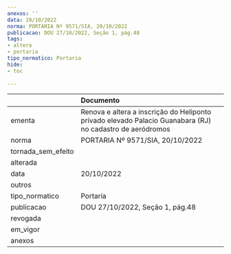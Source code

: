 ```yaml
---
anexos: ''
data: 20/10/2022
norma: PORTARIA Nº 9571/SIA, 20/10/2022
publicacao: DOU 27/10/2022, Seção 1, pág.48
tags:
- altera
- portaria
tipo_normatico: Portaria
hide: 
- toc 
 
---
```


|                    | Documento                                                                                                 |
|:-------------------|:----------------------------------------------------------------------------------------------------------|
| ementa             | Renova e altera a inscrição do Heliponto privado elevado Palacio Guanabara (RJ) no cadastro de aeródromos |
| norma              | PORTARIA Nº 9571/SIA, 20/10/2022                                                                          |
| tornada_sem_efeito |                                                                                                           |
| alterada           |                                                                                                           |
| data               | 20/10/2022                                                                                                |
| outros             |                                                                                                           |
| tipo_normatico     | Portaria                                                                                                  |
| publicacao         | DOU 27/10/2022, Seção 1, pág.48                                                                           |
| revogada           |                                                                                                           |
| em_vigor           |                                                                                                           |
| anexos             |                                                                                                           |